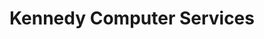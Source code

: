 ---
title: "Kennedy Computer Services"
url: /lippstadt/kennedy-computer-services/
shop: Computer
---